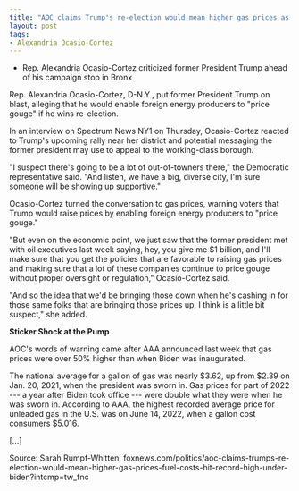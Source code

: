 ```yaml
---
title: "AOC claims Trump's re-election would mean higher gas prices as fuel costs hit record high under Biden"
layout: post
tags:
- Alexandria Ocasio-Cortez
---
```


- Rep. Alexandria Ocasio-Cortez criticized former President Trump ahead of his campaign stop in Bronx

Rep. Alexandria Ocasio-Cortez, D-N.Y., put former President Trump on blast, alleging that he would enable foreign energy producers to "price gouge" if he wins re-election.

In an interview on Spectrum News NY1 on Thursday, Ocasio-Cortez reacted to Trump's upcoming rally near her district and potential messaging the former president may use to appeal to the working-class borough.

"I suspect there's going to be a lot of out-of-towners there," the Democratic representative said. "And listen, we have a big, diverse city, I'm sure someone will be showing up supportive."

Ocasio-Cortez turned the conversation to gas prices, warning voters that Trump would raise prices by enabling foreign energy producers to "price gouge."

"But even on the economic point, we just saw that the former president met with oil executives last week saying, hey, you give me $1 billion, and I'll make sure that you get the policies that are favorable to raising gas prices and making sure that a lot of these companies continue to price gouge without proper oversight or regulation," Ocasio-Cortez said.

"And so the idea that we'd be bringing those down when he's cashing in for those same folks that are bringing those prices up, I think is a little bit suspect," she added.

**Sticker Shock at the Pump**

AOC's words of warning came after AAA announced last week that gas prices were over 50% higher than when Biden was inaugurated.

The national average for a gallon of gas was nearly $3.62, up from $2.39 on Jan. 20, 2021, when the president was sworn in. Gas prices for part of 2022 --- a year after Biden took office --- were double what they were when he was sworn in. According to AAA, the highest recorded average price for unleaded gas in the U.S. was on June 14, 2022, when a gallon cost consumers $5.016.

[...]

Source: Sarah Rumpf-Whitten, foxnews.com/politics/aoc-claims-trumps-re-election-would-mean-higher-gas-prices-fuel-costs-hit-record-high-under-biden?intcmp=tw_fnc
